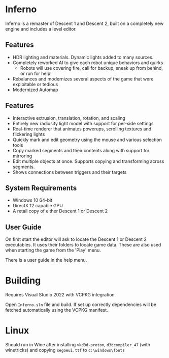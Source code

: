 # Inferno
Inferno is a remaster of Descent 1 and Descent 2, built on a completely new engine and includes a level editor.

## Features
- HDR lighting and materials. Dynamic lights added to many sources.
- Completely reworked AI to give each robot unique behaviors and quirks
	- Robots will use covering fire, call for backup, sneak up from behind, or run for help!
- Rebalances and modernizes several aspects of the game that were exploitable or tedious
- Modernized Automap

## Features
- Interactive extrusion, translation, rotation, and scaling
- Entirely new radiosity light model with support for per-side settings
- Real-time renderer that animates powerups, scrolling textures and flickering lights
- Quickly mark and edit geometry using the mouse and various selection tools
- Copy marked segments and their contents along with support for mirroring
- Edit multiple objects at once. Supports copying and transforming across segments.
- Shows connections between triggers and their targets

## System Requirements
- Windows 10 64-bit
- DirectX 12 capable GPU
- A retail copy of either Descent 1 or Descent 2

## User Guide
On first start the editor will ask to locate the Descent 1 or Descent 2 executables. It uses their folders to locate game data. 
These are also used when starting the game from the 'Play' menu.

There is a user guide in the help menu.

# Building
Requires Visual Studio 2022 with VCPKG integration

Open `Inferno.sln` file and build. If set up correctly dependencies will be fetched automatically using the VCPKG manifest.

# Linux
Should run in Wine after installing `vkd3d-proton`, `d3dcompiler_47` (with winetricks) and copying `segoeui.ttf` to `c:\windows\fonts`